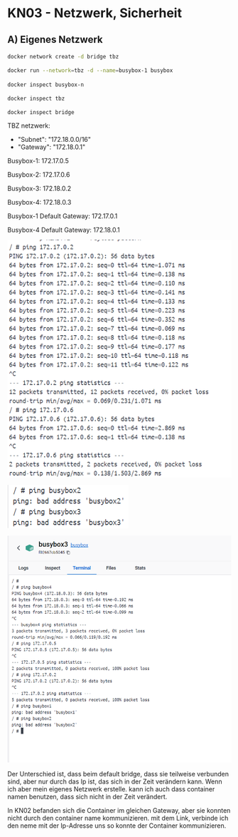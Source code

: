 # KN03 - Netzwerk, Sicherheit

## A) Eigenes Netzwerk

```bash
docker network create -d bridge tbz 
```

```bash
docker run --network=tbz -d --name=busybox-1 busybox
```

`docker inspect busybox-n`

`docker inspect tbz`

`docker inspect bridge`

TBZ netzwerk:

-  "Subnet": "172.18.0.0/16"
-  "Gateway": "172.18.0.1"

Busybox-1: 172.17.0.5

Busybox-2: 172.17.0.6

Busybox-3: 172.18.0.2

Busybox-4: 172.18.0.3

Busybox-1 Default Gateway: 172.17.0.1

Busybox-4 Default Gateway: 172.18.0.1

![](./images/1.png)

![](./images/2.png)

![](./images/3.png)

Der Unterschied ist, dass beim default bridge, dass sie teilweise verbunden sind, aber nur durch das Ip ist, das sich in der Zeit verändern kann. Wenn ich aber mein eigenes Netzwerk erstelle. kann ich auch dass container namen benutzen, dass sich nicht in der Zeit verändert.

In KN02 befanden sich die Container im gleichen Gateway, aber sie konnten nicht durch den container name kommunizieren. mit dem Link, verbinde ich den neme mit der Ip-Adresse uns so konnte der Container kommunizieren.